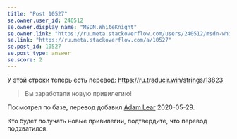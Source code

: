 ```yaml
---
title: "Post 10527"
se.owner.user_id: 240512
se.owner.display_name: "MSDN.WhiteKnight"
se.owner.link: "https://ru.meta.stackoverflow.com/users/240512/msdn-whiteknight"
se.link: "https://ru.meta.stackoverflow.com/a/10527"
se.post_id: 10527
se.post_type: answer
se.score: 2
---
```

<p>У этой строки теперь есть перевод: <a href="https://ru.traducir.win/strings/13823" rel="nofollow noreferrer">https://ru.traducir.win/strings/13823</a></p>
<blockquote>
<p>Вы заработали новую привилегию!</p>
</blockquote>
<p>Посмотрел по базе, перевод добавил <a href="https://ru.stackoverflow.com/users/176103/adam-lear">Adam Lear</a> 2020-05-29.</p>
<p>Кто будет получать новые привилегии, подтвердите, что перевод подхватился.</p>
